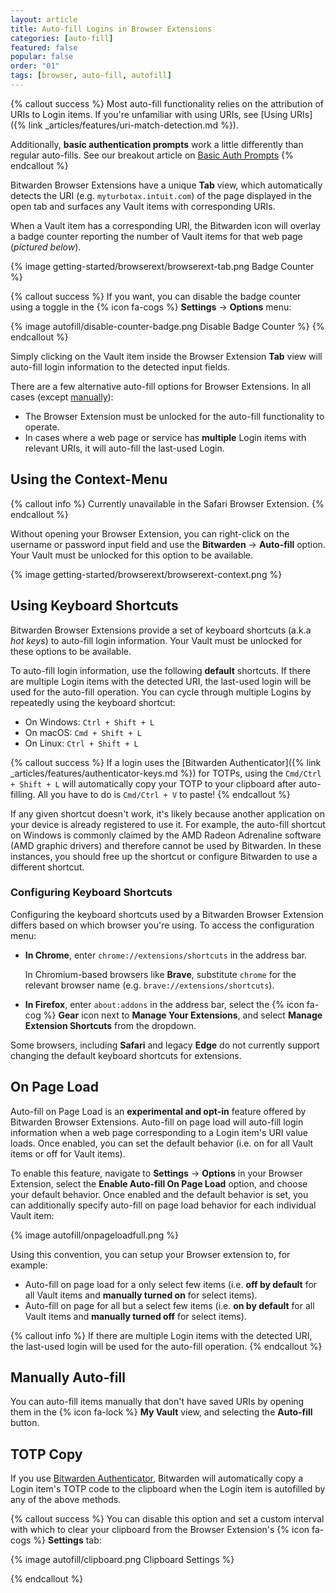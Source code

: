 ```yaml
---
layout: article
title: Auto-fill Logins in Browser Extensions
categories: [auto-fill]
featured: false
popular: false
order: "01"
tags: [browser, auto-fill, autofill]
---
```


{% callout success %}
Most auto-fill functionality relies on the attribution of URIs to Login items. If you're unfamiliar with using URIs, see [Using URIs]({% link _articles/features/uri-match-detection.md %}).

Additionally, **basic authentication prompts** work a little differently than regular auto-fills. See our breakout article on [Basic Auth Prompts]({{site.baseurl}}/basic-auth-autofill)
{% endcallout %}

Bitwarden Browser Extensions have a unique **Tab** view, which automatically detects the URI (e.g. `myturbotax.intuit.com`) of the page displayed in the open tab and surfaces any Vault items with corresponding URIs.

When a Vault item has a corresponding URI, the Bitwarden icon will overlay a badge counter reporting the number of Vault items for that web page (*pictured below*).

{% image getting-started/browserext/browserext-tab.png Badge Counter %}

{% callout success %}
If you want, you can disable the badge counter using a toggle in the {% icon fa-cogs %} **Settings** &rarr; **Options** menu:

{% image autofill/disable-counter-badge.png Disable Badge Counter %}
{% endcallout %}

Simply clicking on the Vault item inside the Browser Extension **Tab** view will auto-fill login information to the detected input fields.

There are a few alternative auto-fill options for Browser Extensions. In all cases (except [manually](#manually-auto-fill)):
- The Browser Extension must be unlocked for the auto-fill functionality to operate.
- In cases where a web page or service has **multiple** Login items with relevant URIs, it will auto-fill the last-used Login.

## Using the Context-Menu

{% callout info %}
Currently unavailable in the Safari Browser Extension.
{% endcallout %}

Without opening your Browser Extension, you can right-click on the username or password input field and use the **Bitwarden** &rarr; **Auto-fill** option. Your Vault must be unlocked for this option to be available.

{% image getting-started/browserext/browserext-context.png %}

## Using Keyboard Shortcuts

Bitwarden Browser Extensions provide a set of keyboard shortcuts (a.k.a *hot keys*) to auto-fill login information. Your Vault must be unlocked for these options to be available.

To auto-fill login information, use the following **default** shortcuts. If there are multiple Login items with the detected URI, the last-used login will be used for the auto-fill operation. You can cycle through multiple Logins by repeatedly using the keyboard shortcut:

- On Windows: `Ctrl + Shift + L`
- On macOS: `Cmd + Shift + L`
- On Linux: `Ctrl + Shift + L`

{% callout success %}
If a login uses the [Bitwarden Authenticator]({% link _articles/features/authenticator-keys.md %}) for TOTPs, using the `Cmd/Ctrl + Shift + L` will automatically copy your TOTP to your clipboard after auto-filling. All you have to do is `Cmd/Ctrl + V` to paste!
{% endcallout %}

If any given shortcut doesn't work, it's likely because another application on your device is already registered to use it. For example, the auto-fill shortcut on Windows is commonly claimed by the AMD Radeon Adrenaline software (AMD graphic drivers) and therefore cannot be used by Bitwarden. In these instances, you should free up the shortcut or configure Bitwarden to use a different shortcut.

### Configuring Keyboard Shortcuts

Configuring the keyboard shortcuts used by a Bitwarden Browser Extension differs based on which browser you're using. To access the configuration menu:

- **In Chrome**, enter `chrome://extensions/shortcuts` in the address bar.

   In Chromium-based browsers like **Brave**, substitute `chrome` for the relevant browser name (e.g. `brave://extensions/shortcuts`).
- **In Firefox**, enter `about:addons` in the address bar, select the {% icon fa-cog %} **Gear** icon next to **Manage Your Extensions**, and select **Manage Extension Shortcuts** from the dropdown.

Some browsers, including **Safari** and legacy **Edge** do not currently support changing the default keyboard shortcuts for extensions.

## On Page Load

Auto-fill on Page Load is an **experimental and opt-in** feature offered by Bitwarden Browser Extensions. Auto-fill on page load will auto-fill login information when a web page corresponding to a Login item's URI value loads. Once enabled, you can set the default behavior (i.e. on for all Vault items or off for Vault items).

To enable this feature, navigate to **Settings** &rarr; **Options** in your Browser Extension, select the **Enable Auto-fill On Page Load** option, and choose your default behavior. Once enabled and the default behavior is set, you can additionally specify auto-fill on page load behavior for each individual Vault item:

{% image autofill/onpageloadfull.png %}

Using this convention, you can setup your Browser extension to, for example:

- Auto-fill on page load for a only select few items (i.e. **off by default** for all Vault items and **manually turned on** for select items).
- Auto-fill on page for all but a select few items (i.e. **on by default** for all Vault items and **manually turned off** for select items).

{% callout info %}
If there are multiple Login items with the detected URI, the last-used login will be used for the auto-fill operation.
{% endcallout %}

## Manually Auto-fill

You can auto-fill items manually that don't have saved URIs by opening them in the {% icon fa-lock %} **My Vault** view, and selecting the **Auto-fill** button.

## TOTP Copy

If you use [Bitwarden Authenticator]({{site.baseurl}}/authenticator-keys/), Bitwarden will automatically copy a Login item's TOTP code to the clipboard when the Login item is autofilled by any of the above methods.

{% callout success %}
You can disable this option and set a custom interval with which to clear your clipboard from the Browser Extension's {% icon fa-cogs %} **Settings** tab: 

{% image autofill/clipboard.png Clipboard Settings %}

{% endcallout %}
